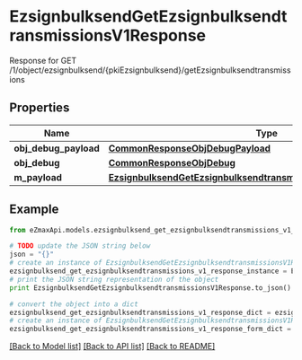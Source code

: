 # EzsignbulksendGetEzsignbulksendtransmissionsV1Response

Response for GET /1/object/ezsignbulksend/{pkiEzsignbulksend}/getEzsignbulksendtransmissions

## Properties

Name | Type | Description | Notes
------------ | ------------- | ------------- | -------------
**obj_debug_payload** | [**CommonResponseObjDebugPayload**](CommonResponseObjDebugPayload.md) |  | 
**obj_debug** | [**CommonResponseObjDebug**](CommonResponseObjDebug.md) |  | [optional] 
**m_payload** | [**EzsignbulksendGetEzsignbulksendtransmissionsV1ResponseMPayload**](EzsignbulksendGetEzsignbulksendtransmissionsV1ResponseMPayload.md) |  | 

## Example

```python
from eZmaxApi.models.ezsignbulksend_get_ezsignbulksendtransmissions_v1_response import EzsignbulksendGetEzsignbulksendtransmissionsV1Response

# TODO update the JSON string below
json = "{}"
# create an instance of EzsignbulksendGetEzsignbulksendtransmissionsV1Response from a JSON string
ezsignbulksend_get_ezsignbulksendtransmissions_v1_response_instance = EzsignbulksendGetEzsignbulksendtransmissionsV1Response.from_json(json)
# print the JSON string representation of the object
print EzsignbulksendGetEzsignbulksendtransmissionsV1Response.to_json()

# convert the object into a dict
ezsignbulksend_get_ezsignbulksendtransmissions_v1_response_dict = ezsignbulksend_get_ezsignbulksendtransmissions_v1_response_instance.to_dict()
# create an instance of EzsignbulksendGetEzsignbulksendtransmissionsV1Response from a dict
ezsignbulksend_get_ezsignbulksendtransmissions_v1_response_form_dict = ezsignbulksend_get_ezsignbulksendtransmissions_v1_response.from_dict(ezsignbulksend_get_ezsignbulksendtransmissions_v1_response_dict)
```
[[Back to Model list]](../README.md#documentation-for-models) [[Back to API list]](../README.md#documentation-for-api-endpoints) [[Back to README]](../README.md)


